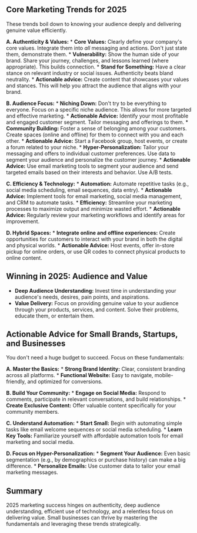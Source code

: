 
## Core Marketing Trends for 2025

These trends boil down to knowing your audience deeply and delivering genuine value efficiently.

   **A. Authenticity & Values:**
     *   **Core Values:**  Clearly define your company's core values. Integrate them into *all* messaging and actions. Don't just state them, demonstrate them.
     *   **Vulnerability:**  Show the human side of your brand. Share your journey, challenges, and lessons learned (where appropriate). This builds connection.
     *   **Stand for Something:**  Have a clear stance on relevant industry or social issues. Authenticity beats bland neutrality.
        *   **Actionable advice:** Create content that showcases your values and stances. This will help you attract the audience that aligns with your brand.

   **B. Audience Focus:**
      *   **Niching Down:** Don't try to be everything to everyone. Focus on a specific niche audience. This allows for more targeted and effective marketing.
         *   **Actionable Advice:** Identify your most profitable and engaged customer segment. Tailor messaging and offerings to them.
      *   **Community Building:** Foster a sense of belonging among your customers. Create spaces (online and offline) for them to connect with you and each other.
         *   **Actionable Advice:** Start a Facebook group, host events, or create a forum related to your niche.
      *   **Hyper-Personalization:** Tailor your messaging and offers to individual customer preferences. Use data to segment your audience and personalize the customer journey.
        *   **Actionable Advice:**  Use email marketing tools to segment your audience and send targeted emails based on their interests and behavior. Use A/B tests.

   **C. Efficiency & Technology:**
     *   **Automation:** Automate repetitive tasks (e.g., social media scheduling, email sequences, data entry).
         *   **Actionable Advice:** Implement tools for email marketing, social media management, and CRM to automate tasks.
     *   **Efficiency:** Streamline your marketing processes to maximize output and minimize wasted effort.
         *   **Actionable Advice:** Regularly review your marketing workflows and identify areas for improvement.

   **D. Hybrid Spaces:**
      *   **Integrate online and offline experiences:** Create opportunities for customers to interact with your brand in both the digital and physical worlds.
         *   **Actionable Advice:** Host events, offer in-store pickup for online orders, or use QR codes to connect physical products to online content.

## Winning in 2025: Audience and Value

*   **Deep Audience Understanding:**  Invest time in understanding your audience's needs, desires, pain points, and aspirations.
*   **Value Delivery:**  Focus on providing genuine value to your audience through your products, services, and content. Solve their problems, educate them, or entertain them.

##  Actionable Advice for Small Brands, Startups, and Businesses

You don't need a huge budget to succeed. Focus on these fundamentals:

   **A. Master the Basics:**
      *   **Strong Brand Identity:**  Clear, consistent branding across all platforms.
      *   **Functional Website:**  Easy to navigate, mobile-friendly, and optimized for conversions.

   **B. Build Your Community:**
      *   **Engage on Social Media:**  Respond to comments, participate in relevant conversations, and build relationships.
      *   **Create Exclusive Content:**  Offer valuable content specifically for your community members.

   **C. Understand Automation:**
      *   **Start Small:**  Begin with automating simple tasks like email welcome sequences or social media scheduling.
      *   **Learn Key Tools:**  Familiarize yourself with affordable automation tools for email marketing and social media.

   **D. Focus on Hyper-Personalization:**
      *   **Segment Your Audience:**  Even basic segmentation (e.g., by demographics or purchase history) can make a big difference.
      *   **Personalize Emails:**  Use customer data to tailor your email marketing messages.


## Summary

2025 marketing success hinges on authenticity, deep audience understanding, efficient use of technology, and a relentless focus on delivering value. Small businesses can thrive by mastering the fundamentals and leveraging these trends strategically.
